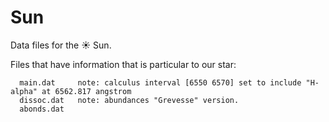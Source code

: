 # Sun

Data files for the :sunny: Sun.

Files that have information that is particular to our star:
```
  main.dat     note: calculus interval [6550 6570] set to include "H-alpha" at 6562.817 angstrom
  dissoc.dat   note: abundances "Grevesse" version.
  abonds.dat
```


